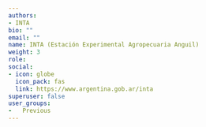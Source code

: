```yaml
---
authors:
- INTA
bio: ""
email: ""
name: INTA (Estación Experimental Agropecuaria Anguil)
weight: 3
role: 
social:
- icon: globe
  icon_pack: fas
  link: https://www.argentina.gob.ar/inta
superuser: false
user_groups:
-   Previous
---
```


